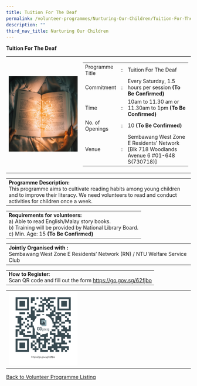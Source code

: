 ```yaml
---
title: Tuition For The Deaf
permalink: /volunteer-programmes/Nurturing-Our-Children/Tuition-For-The-Deaf/
description: ""
third_nav_title: Nurturing Our Children
---
```

**Tuition For The Deaf**

<table border="0" width="100%">
	<tr>
		<td width="40%">
			<img src="/images/It's%20Storytime.png" style="width=200px;height=auto;"/>
		</td>
		<td width="60%">
			<table border="0" width="100%">
				<tr>
					<td width="20%">
						Programme Title
					</td>
					<td width="5%">
						:
					</td>
					<td  width="75%">
						Tuition For The Deaf
					</td>
				</tr>
				<tr>
					<td width="20%">
						Commitment
					</td>
					<td width="5%">
						:
					</td>
					<td  width="75%">
						Every Saturday, 1.5 hours per session <b>(To Be Confirmed)</b>
					</td>
				</tr>
				<tr>
					<td width="20%">
						Time
					</td>
					<td width="5%">
						:
					</td>
					<td  width="75%">
						10am to 11.30 am  or 11.30am to 1pm <b>(To Be Confirmed)</b>
					</td>
				</tr>
				<tr>
					<td width="20%">
						No. of Openings
					</td>
					<td width="5%">
						:
					</td>
					<td  width="75%">
						   10 <b>(To Be Confirmed)</b>
					</td>
				</tr>
				<tr>
					<td width="20%">
						Venue
					</td>
					<td width="5%">
						:
					</td>
					<td  width="75%">
						   Sembawang West Zone E Residents' Network
						[Blk 718 Woodlands Avenue 6 #01-648 S(730718)]
					</td>
				</tr>
			</table>
		</td>
	</tr>
</table>

<table border="0" width="100%">
	<tr>
		<td>
			<b>Programme Description:</b><br>
			This programme aims to cultivate reading habits among young children and to improve their literacy. We need volunteers to read and conduct activities for children once a week.
		</td>
	</tr>
</table>

<table border="0" width="100%">
	<tr>
		<td>
			<b>Requirements for volunteers:</b><br>
			a)    Able to read English/Malay story books.<br>b)	Training will be provided by National Library Board.<br>
c)	Min. Age: 15 <b>(To Be Confirmed)</b>
		</td>
	</tr>   
</table>

<table border="0" width="100%">
	<tr>
		<td>
			<b>Jointly Organised with :</b><br>
			   Sembawang West Zone E Residents’ Network (RN) / NTU Welfare Service Club 
			&nbsp;
		</td>
	</tr>
</table>

<table border="0" width="100%">
	<tr>
		<td>
			<b>How to Register:</b><br>
			Scan QR code and fill out the form <a href="https://go.gov.sg/62fjbo">https://go.gov.sg/62fjbo</a><br>
		</td>
	</tr>
</table>

<table border="0" width="100%">
	<tr>
		<td width="40%">
			<img src="/images/It's%20Storytime-QR.png" style="width=200px;height=auto;"/>
		</td>
		<td>
			&nbsp;
		</td>
	</tr>
	</table>

<a href="/volunteer-programmes/Programmes">
	Back to Volunteer Programme Listing
	</a>
